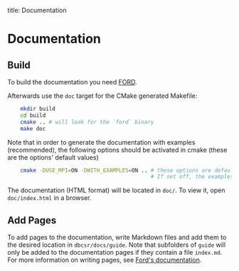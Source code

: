title: Documentation

# Documentation

## Build

To build the documentation you need [FORD](https://github.com/Fortran-FOSS-Programmers/ford).

Afterwards use the `doc` target for the CMake generated Makefile:

```bash
    mkdir build
    cd build
    cmake .. # will look for the `ford` binary
    make doc
```

Note that in order to generate the documentation with examples (recommended), the following options should be activated in cmake (these are the options' default values)

```bash
    cmake -DUSE_MPI=ON -DWITH_EXAMPLES=ON .. # these options are default and recommended.
                                             # If set off, the examples' documentation is not generated.
```

The documentation (HTML format) will be located in `doc/`. To view it, open `doc/index.html` in a browser.

## Add Pages

To add pages to the documentation, write Markdown files and add them to the desired location in `dbcsr/docs/guide`. Note that subfolders of `guide` will only be added to the documentation pages if they contain a file `index.md`. For more information on writing pages, see [Ford's documentation](https://github.com/Fortran-FOSS-Programmers/ford/wiki/Writing-Pages).
